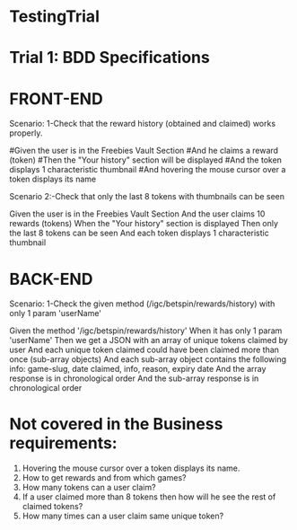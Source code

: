 # TestingTrial

# Trial 1: BDD Specifications

# FRONT-END

Scenario: 1-Check that the reward history (obtained and claimed) works properly.

#Given the user is in the Freebies Vault Section
#And he claims a reward (token)
#Then the "Your history" section will be displayed
#And the token displays 1 characteristic thumbnail
#And hovering the mouse cursor over a token displays its name

Scenario 2:-Check that only the last 8 tokens with thumbnails can be seen

Given the user is in the Freebies Vault Section
And the user claims 10 rewards (tokens)
When the "Your history" section is displayed
Then only the last 8 tokens can be seen
And each token displays 1 characteristic thumbnail

# BACK-END

Scenario: 1-Check the given method (/igc/betspin/rewards/history) with only 1 param 'userName'

Given the method '/igc/betspin/rewards/history'
When it has only 1 param 'userName'
Then we get a JSON with an array of unique tokens claimed by user
And each unique token claimed could have been claimed more than once (sub-array objects)
And each sub-array object contains the following info: game-slug, date claimed, info, reason, expiry date
And the array response is in chronological order
And the sub-array response is in chronological order


# Not covered in the Business requirements:

1. Hovering the mouse cursor over a token displays its name.
2. How to get rewards and from which games?
3. How many tokens can a user claim?
4. If a user claimed more than 8 tokens then how will he see the rest of claimed tokens?
5. How many times can a user claim same unique token?
